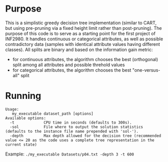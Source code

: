 
# Purpose

This is a simplistic greedy decision tree implementation (similar to CART, but using pre-pruning via a fixed height limit rather than post-pruning).
The purpose of this code is to serve as a starting point for the first project of INF2980.
It handles continuous or categorical attributes, as well as possible contradictory data (samples with identical attribute values having different classes).
All splits are binary and based on the information gain metric:
* for continuous attributes, the algorithm chooses the best (orthogonal) split among all attributes and possible threhold values
* for categorical attributes, the algorithm chooses the best "one-versus-all" split

# Running

```
Usage:
   my_executable dataset_path [options]
Available options:
  -t             CPU time in seconds (defaults to 300s).
  -sol           File where to output the solution statistics (defaults to the instance file name prepended with 'sol-').
  -depth         Max depth allowed for the decision tree (recommended value <= 20 as the code uses a complete tree representation in the current state)
```

Example: `./my_executable Datasets/p04.txt -depth 3 -t 600`

